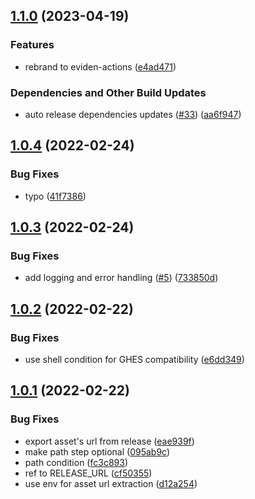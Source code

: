 ## [1.1.0](https://github.com/eviden-actions/download-release-artifact/compare/v1.0.4...v1.1.0) (2023-04-19)


### Features

* rebrand to eviden-actions ([e4ad471](https://github.com/eviden-actions/download-release-artifact/commit/e4ad4715ac76f5dded75983f7eeeb19c1b5845bc))


### Dependencies and Other Build Updates

* auto release dependencies updates ([#33](https://github.com/eviden-actions/download-release-artifact/issues/33)) ([aa6f947](https://github.com/eviden-actions/download-release-artifact/commit/aa6f947c0e7f5b7f4242177772c3298402caacf4))

## [1.0.4](https://github.com/eviden-actions/download-release-artifact/compare/v1.0.3...v1.0.4) (2022-02-24)


### Bug Fixes

* typo ([41f7386](https://github.com/eviden-actions/download-release-artifact/commit/41f7386cfabda4926662051bb78f1c71833f47d9))

## [1.0.3](https://github.com/eviden-actions/download-release-artifact/compare/v1.0.2...v1.0.3) (2022-02-24)


### Bug Fixes

* add logging and error handling ([#5](https://github.com/eviden-actions/download-release-artifact/issues/5)) ([733850d](https://github.com/eviden-actions/download-release-artifact/commit/733850db1dce8c2d813d6bffc785e4fddf70fbc5))

## [1.0.2](https://github.com/eviden-actions/download-release-artifact/compare/v1.0.1...v1.0.2) (2022-02-22)


### Bug Fixes

* use shell condition for GHES compatibility ([e6dd349](https://github.com/eviden-actions/download-release-artifact/commit/e6dd3495e527bb0620ccccb55a174f0cf5a91270))

## [1.0.1](https://github.com/eviden-actions/download-release-artifact/compare/v1.0.0...v1.0.1) (2022-02-22)


### Bug Fixes

* export asset's url from release ([eae939f](https://github.com/eviden-actions/download-release-artifact/commit/eae939f53dabbfbed025bef24baea944663a0934))
* make path step optional ([095ab9c](https://github.com/eviden-actions/download-release-artifact/commit/095ab9c86ec08cb93d63c7298faaa348e1d3edd9))
* path condition ([fc3c893](https://github.com/eviden-actions/download-release-artifact/commit/fc3c893e83fd16ad4c7cf50d45d8254592e26eb4))
* ref to RELEASE_URL ([cf50355](https://github.com/eviden-actions/download-release-artifact/commit/cf503550b2c5f1aee7b6593cfdfa05faadfa6289))
* use env for asset url extraction ([d12a254](https://github.com/eviden-actions/download-release-artifact/commit/d12a254d643e267b574e0718d12c16b9921c039d))
